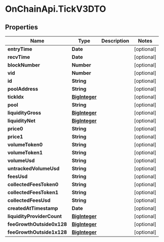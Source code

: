 # OnChainApi.TickV3DTO

## Properties

Name | Type | Description | Notes
------------ | ------------- | ------------- | -------------
**entryTime** | **Date** |  | [optional] 
**recvTime** | **Date** |  | [optional] 
**blockNumber** | **Number** |  | [optional] 
**vid** | **Number** |  | [optional] 
**id** | **String** |  | [optional] 
**poolAddress** | **String** |  | [optional] 
**tickIdx** | [**BigInteger**](BigInteger.md) |  | [optional] 
**pool** | **String** |  | [optional] 
**liquidityGross** | [**BigInteger**](BigInteger.md) |  | [optional] 
**liquidityNet** | [**BigInteger**](BigInteger.md) |  | [optional] 
**price0** | **String** |  | [optional] 
**price1** | **String** |  | [optional] 
**volumeToken0** | **String** |  | [optional] 
**volumeToken1** | **String** |  | [optional] 
**volumeUsd** | **String** |  | [optional] 
**untrackedVolumeUsd** | **String** |  | [optional] 
**feesUsd** | **String** |  | [optional] 
**collectedFeesToken0** | **String** |  | [optional] 
**collectedFeesToken1** | **String** |  | [optional] 
**collectedFeesUsd** | **String** |  | [optional] 
**createdAtTimestamp** | **Date** |  | [optional] 
**liquidityProviderCount** | [**BigInteger**](BigInteger.md) |  | [optional] 
**feeGrowthOutside0x128** | [**BigInteger**](BigInteger.md) |  | [optional] 
**feeGrowthOutside1x128** | [**BigInteger**](BigInteger.md) |  | [optional] 


